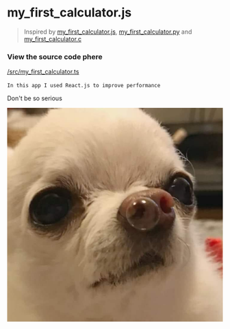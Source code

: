 # my_first_calculator.js

> Inspired by [my_first_calculator.js](https://github.com/iMykhailychenko/my_first_calculator.js), [my_first_calculator.py](https://github.com/AceLewis/my_first_calculator.py) and [my_first_calculator.c](https://github.com/shellcxd3/my_first_calculator.c)


###  View the source code рhere 

[/src/my_first_calculator.ts](https://github.com/iMykhailychenko/my_first_calculator.ts/blob/main/src/my_first_calculator.ts)


`In this app I used React.js to improve performance`

Don't be so serious

<img src="https://github.com/iMykhailychenko/my_first_calculator.js/raw/main/public/meme.jpg" alt="" />

